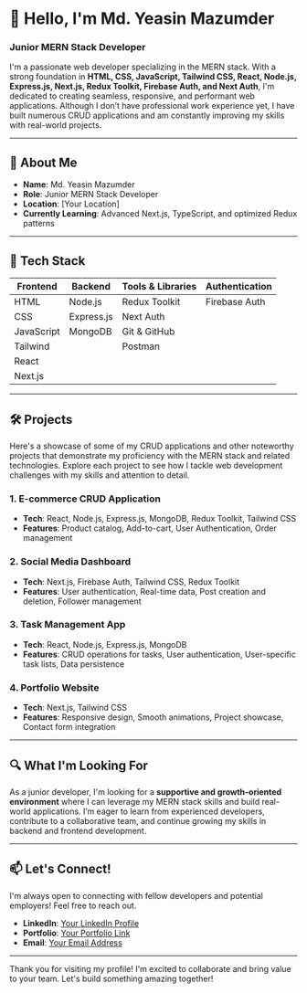 # 👋 Hello, I'm Md. Yeasin Mazumder

### Junior MERN Stack Developer

I'm a passionate web developer specializing in the MERN stack. With a strong foundation in **HTML, CSS, JavaScript, Tailwind CSS, React, Node.js, Express.js, Next.js, Redux Toolkit, Firebase Auth, and Next Auth**, I'm dedicated to creating seamless, responsive, and performant web applications. Although I don’t have professional work experience yet, I have built numerous CRUD applications and am constantly improving my skills with real-world projects.

---

## 🚀 About Me

- **Name**: Md. Yeasin Mazumder
- **Role**: Junior MERN Stack Developer
- **Location**: [Your Location]
- **Currently Learning**: Advanced Next.js, TypeScript, and optimized Redux patterns

---

## 💼 Tech Stack

| Frontend  | Backend      | Tools & Libraries      | Authentication      |
|-----------|--------------|------------------------|---------------------|
| HTML      | Node.js      | Redux Toolkit          | Firebase Auth       |
| CSS       | Express.js   | Next Auth              |                     |
| JavaScript| MongoDB      | Git & GitHub           |                     |
| Tailwind  |              | Postman                |                     |
| React     |              |                        |                     |
| Next.js   |              |                        |                     |

---

## 🛠️ Projects

Here's a showcase of some of my CRUD applications and other noteworthy projects that demonstrate my proficiency with the MERN stack and related technologies. Explore each project to see how I tackle web development challenges with my skills and attention to detail.

### 1. **E-commerce CRUD Application**
   - **Tech**: React, Node.js, Express.js, MongoDB, Redux Toolkit, Tailwind CSS
   - **Features**: Product catalog, Add-to-cart, User Authentication, Order management

### 2. **Social Media Dashboard**
   - **Tech**: Next.js, Firebase Auth, Tailwind CSS, Redux Toolkit
   - **Features**: User authentication, Real-time data, Post creation and deletion, Follower management

### 3. **Task Management App**
   - **Tech**: React, Node.js, Express.js, MongoDB
   - **Features**: CRUD operations for tasks, User authentication, User-specific task lists, Data persistence

### 4. **Portfolio Website**
   - **Tech**: Next.js, Tailwind CSS
   - **Features**: Responsive design, Smooth animations, Project showcase, Contact form integration

---

## 🔍 What I'm Looking For

As a junior developer, I'm looking for a **supportive and growth-oriented environment** where I can leverage my MERN stack skills and build real-world applications. I’m eager to learn from experienced developers, contribute to a collaborative team, and continue growing my skills in backend and frontend development.

---

## 📫 Let's Connect!

I'm always open to connecting with fellow developers and potential employers! Feel free to reach out.

- **LinkedIn**: [Your LinkedIn Profile](#)
- **Portfolio**: [Your Portfolio Link](#)
- **Email**: [Your Email Address](#)

---

Thank you for visiting my profile! I'm excited to collaborate and bring value to your team. Let's build something amazing together!
